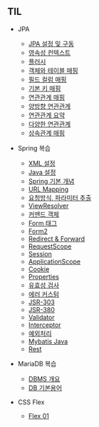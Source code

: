 ## TIL

* JPA
	* [JPA 설정 및 구동](https://github.com/js-1123/TIL/blob/master/JpaPrac/JPA.md)
 	* [영속성 컨텍스트](https://github.com/js-1123/TIL/blob/master/JpaPrac/%EC%98%81%EC%86%8D%EC%84%B1.md)
	* [플러시](https://github.com/js-1123/TIL/blob/master/JpaPrac/%ED%94%8C%EB%9F%AC%EC%8B%9C.md)
	* [객체와 테이블 매핑](https://github.com/js-1123/TIL/blob/master/JpaPrac/%EA%B0%9D%EC%B2%B4%EC%99%80%20%ED%85%8C%EC%9D%B4%EB%B8%94%20%EB%A7%A4%ED%95%91.md)
	* [필드 컬럼 매핑](https://github.com/js-1123/TIL/blob/master/JpaPrac/%ED%95%84%EB%93%9C%20%EC%BB%AC%EB%9F%BC%20%EB%A7%A4%ED%95%91.md)
	* [기본 키 매핑](https://github.com/js-1123/TIL/blob/master/JpaPrac/%EA%B8%B0%EB%B3%B8%ED%82%A4%20%EB%A7%A4%ED%95%91.md)
	* [연관관계 매핑](https://github.com/js-1123/TIL/blob/master/JpaPrac/%EC%97%B0%EA%B4%80%EA%B4%80%EA%B3%84%20%EB%A7%A4%ED%95%91.md)
	* [양방향 연관관계](https://github.com/js-1123/TIL/blob/master/JpaPrac/%EC%96%91%EB%B0%A9%ED%96%A5%20%EC%97%B0%EA%B4%80%EA%B4%80%EA%B3%84.md)
	* [연관관계 요약](https://github.com/js-1123/TIL/blob/master/JpaPrac/%EC%97%B0%EA%B4%80%EA%B4%80%EA%B3%84.md)
	* [다양한 연관관계](https://github.com/js-1123/TIL/blob/master/JpaPrac/%EB%8B%A4%EC%96%91%ED%95%9C%20%EC%97%B0%EA%B4%80%EA%B4%80%EA%B3%84.md)
	* [상속관계 매핑](https://github.com/js-1123/TIL/blob/master/JpaPrac/%EC%83%81%EC%86%8D%EA%B4%80%EA%B3%84%20%EB%A7%A4%ED%95%91.md)


* Spring 복습
	* [XML 설정](https://github.com/js-1123/TIL/blob/master/Spring/XMl%20%EC%84%A4%EC%A0%95.md)
	* [Java 설정](https://github.com/js-1123/TIL/blob/master/Spring/Java%20%EC%84%A4%EC%A0%95.md)
	* [Spring 기본 개념](https://github.com/js-1123/TIL/blob/master/Spring/Spring%20%EA%B8%B0%EB%B3%B8%20%EA%B0%9C%EB%85%90.md)
	* [URL Mapping](https://github.com/js-1123/TIL/blob/master/Spring/URL%20Mapping.md)
	* [요청방식, 파라미터 추출](https://github.com/js-1123/TIL/blob/master/Spring/%EC%9A%94%EC%B2%AD%EB%B0%A9%EC%8B%9D%2C%20%ED%8C%8C%EB%9D%BC%EB%AF%B8%ED%84%B0.md)
	* [ViewResolver](https://github.com/js-1123/TIL/blob/master/Spring/ViewResolver.md)
	* [커맨드 객체](https://github.com/js-1123/TIL/blob/master/Spring/%EC%BB%A4%EB%A7%A8%EB%93%9C%20%EA%B0%9D%EC%B2%B4.md)
	* [Form 태그](https://github.com/js-1123/TIL/blob/master/Spring/Form%20%ED%83%9C%EA%B7%B8.md)
	* [Form2](https://github.com/js-1123/TIL/blob/master/Spring/Form2.md)
	* [Redirect & Forward](https://github.com/js-1123/TIL/blob/master/Spring/Redirect&Forward.md)
	* [RequestScope](https://github.com/js-1123/TIL/blob/master/Spring/RequestScope.rd)
	* [Session](https://github.com/js-1123/TIL/blob/master/Spring/SessionScope.md)
	* [ApplicationScope](https://github.com/js-1123/TIL/blob/master/Spring/ApplicationScope.md)
	* [Cookie](https://github.com/js-1123/TIL/blob/master/Spring/Cookie.md)
	* [Properties](https://github.com/js-1123/TIL/blob/master/Spring/properties.md)
	* [유효성 검사](https://github.com/js-1123/TIL/blob/master/Spring/%EC%9C%A0%ED%9A%A8%EC%84%B1%20%EA%B2%80%EC%82%AC.md)
	* [에러 커스텀](https://github.com/js-1123/TIL/blob/master/Spring/%EC%97%90%EB%9F%AC%20%EC%BB%A4%EC%8A%A4%ED%85%80.md)
	* [JSR-303](https://github.com/js-1123/TIL/blob/master/Spring/JSR-303.md)
	* [JSR-380](https://github.com/js-1123/TIL/blob/master/Spring/JSR-380.md)
	* [Validator](https://github.com/js-1123/TIL/blob/master/Spring/Validator.md)
	* [Interceptor](https://github.com/js-1123/TIL/blob/master/Spring/Interceptor.md)
	* [예외처리](https://github.com/js-1123/TIL/blob/master/Spring/%EC%98%88%EC%99%B8%EC%B2%98%EB%A6%AC.md)
	* [Mybatis Java](https://github.com/js-1123/TIL/blob/master/Spring/MybatisJava.md)
	* [Rest](https://github.com/js-1123/TIL/blob/master/Spring/Restful.md)
	
* MariaDB 복습
	* [DBMS 개요](https://github.com/js-1123/TIL/blob/master/MariaDB/DBMS%20%EA%B0%9C%EC%9A%94.md)
	* [DB 기본용어](https://github.com/js-1123/TIL/blob/master/MariaDB/%EB%8D%B0%EC%9D%B4%ED%84%B0%EB%B2%A0%EC%9D%B4%EC%8A%A4%20%EA%B8%B0%EB%B3%B8%20%EC%9A%A9%EC%96%B4.md)


* CSS Flex
	* [Flex 01](https://github.com/js-1123/TIL/blob/master/CSS/Flex%2001.md)
